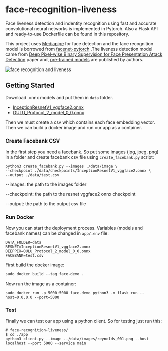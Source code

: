 # face-recognition-liveness

Face liveness detection and indentity recognition using fast and accurate convolutional neural networks is implemented in Pytorch. Also a Flask API and ready-to-use Dockerfile can be found in this repository.

This project uses [Mediapipe](https://github.com/google/mediapipe) for face detection and the face recognition model is borrowed from [facenet-pytorch](https://github.com/timesler/facenet-pytorch) .The liveness detection model came from [Deep Pixel-wise Binary Supervision for Face Presentation Attack Detection](https://arxiv.org/abs/1907.04047) paper and, [pre-trained models](https://www.idiap.ch/software/bob/docs/bob/bob.paper.deep_pix_bis_pad.icb2019/master/pix_bis.html#using-pretrained-models) are published by authors.


![face recognition and liveness](https://user-images.githubusercontent.com/43831412/181917410-a7df598b-8e89-419c-9505-6111676dc3a4.jpg)


## Getting Started

Download .onnx models and put them in `data` folder.

- [InceptionResnetV1_vggface2.onnx](https://github.com/ffletcherr/face-recognition-liveness/releases/download/v0.1/InceptionResnetV1_vggface2.onnx)
- [OULU_Protocol_2_model_0_0.onnx](https://github.com/ffletcherr/face-recognition-liveness/releases/download/v0.1/OULU_Protocol_2_model_0_0.onnx)

Then we must create a csv which contains each face embedding vector. Then we can build a docker image and run our app as a container.

### Create Facebank CSV
In the first step you need a facebank. So put some images (jpg, jpeg, png) in a folder and create facebank csv file using `create_facebank.py` script:
```
python3 create_facebank.py --images ./data/image \
--checkpoint ./data/checkpoints/InceptionResnetV1_vggface2.onnx \
--output ./data/test.csv
```
--images: the path to the images folder

--checkpoint: the path to the resnet vggface2 onnx checkpoint

--output: the path to the output csv file

### Run Docker

Now you can start the deployment process. Variables (models and facebank names) can be changed in `app/.env` file:
```
DATA_FOLDER=data
RESNET=InceptionResnetV1_vggface2.onnx
DEEPPIX=OULU_Protocol_2_model_0_0.onnx
FACEBANK=test.csv
```


First build the docker image:

```
sudo docker build --tag face-demo .
```

Now run the image as a container:

```
sudo docker run -p 5000:5000 face-demo python3 -m flask run --host=0.0.0.0 --port=5000
```

### Test
Finally we can test our app using a python client. So for testing just run this:
```
# face-recognition-liveness/
$ cd ./app
python3 client.py --image ../data/images/reynolds_001.png --host localhost --port 5000 --service main 
```
